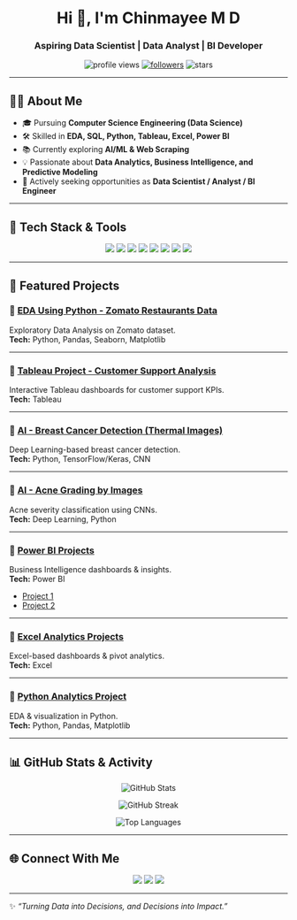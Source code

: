 <h1 align="center">Hi 👋, I'm Chinmayee M D</h1>
<h3 align="center">Aspiring Data Scientist | Data Analyst | BI Developer</h3>

<p align="center">
  <img src="https://komarev.com/ghpvc/?username=ChinmayeeMD&label=Profile%20views&color=0e75b6&style=flat" alt="profile views" />
  <a href="https://github.com/ChinmayeeMD?tab=followers"><img src="https://img.shields.io/github/followers/ChinmayeeMD?label=Followers&style=flat" alt="followers" /></a>
  <img src="https://img.shields.io/github/stars/ChinmayeeMD?affiliations=OWNER%2CCOLLABORATOR&style=flat" alt="stars" />
</p>

---

## 🙋‍♀️ About Me
- 🎓 Pursuing **Computer Science Engineering (Data Science)**  
- 🛠 Skilled in **EDA, SQL, Python, Tableau, Excel, Power BI**  
- 📚 Currently exploring **AI/ML & Web Scraping**  
- 💡 Passionate about **Data Analytics, Business Intelligence, and Predictive Modeling**  
- 💼 Actively seeking opportunities as **Data Scientist / Analyst / BI Engineer**

---

## 🚀 Tech Stack & Tools

<p align="center">
  <img src="https://img.shields.io/badge/Python-3670A0?style=for-the-badge&logo=python&logoColor=ffdd54"/>
  <img src="https://img.shields.io/badge/SQL-025E8C?style=for-the-badge&logo=postgresql&logoColor=white"/>
  <img src="https://img.shields.io/badge/Excel-217346?style=for-the-badge&logo=microsoft-excel&logoColor=white"/>
  <img src="https://img.shields.io/badge/Tableau-E97627?style=for-the-badge&logo=tableau&logoColor=white"/>
  <img src="https://img.shields.io/badge/PowerBI-F2C811?style=for-the-badge&logo=powerbi&logoColor=black"/>
  <img src="https://img.shields.io/badge/EDA-8A2BE2?style=for-the-badge"/>
  <img src="https://img.shields.io/badge/AI%2FML-grey?style=for-the-badge&logo=tensorflow"/>
  <img src="https://img.shields.io/badge/Web%20Scraping-20C997?style=for-the-badge&logo=python&logoColor=white"/>
</p>

---

## 📌 Featured Projects

### 🔹 [EDA Using Python - Zomato Restaurants Data](https://github.com/ChinmayeeMD/EDAUsingPython-Project-on-Zomato-Restaurants-Data)  
Exploratory Data Analysis on Zomato dataset.  
**Tech:** Python, Pandas, Seaborn, Matplotlib  

---

### 🔹 [Tableau Project - Customer Support Analysis](https://github.com/ChinmayeeMD/Tableau-Project-on-Customer-Support-Analysis)  
Interactive Tableau dashboards for customer support KPIs.  
**Tech:** Tableau  

---

### 🔹 [AI - Breast Cancer Detection (Thermal Images)](https://github.com/ChinmayeeMD/AI-Breast-Cancer-Detection-By-Thermal-Images)  
Deep Learning-based breast cancer detection.  
**Tech:** Python, TensorFlow/Keras, CNN  

---

### 🔹 [AI - Acne Grading by Images](https://github.com/ChinmayeeMD/AI-AcneGradingByImages)  
Acne severity classification using CNNs.  
**Tech:** Deep Learning, Python  

---

### 🔹 [Power BI Projects](https://github.com/ChinmayeeMD/DATA-ANALYTICS-PROJECT-USING-01-POWERBI)  
Business Intelligence dashboards & insights.  
**Tech:** Power BI  

- [Project 1](https://github.com/ChinmayeeMD/DATA-ANALYTICS-PROJECT-USING-01-POWERBI)  
- [Project 2](https://github.com/ChinmayeeMD/DATA-ANALYTICS-PROJECT-USING-POWERBI)  

---

### 🔹 [Excel Analytics Projects](https://github.com/ChinmayeeMD/DATA-ANALYTICS-PROJECTS-USING-EXCEL)  
Excel-based dashboards & pivot analytics.  
**Tech:** Excel  

---

### 🔹 [Python Analytics Project](https://github.com/ChinmayeeMD/DATA_ANALYTICS_PROJECT_USING_PYTHON)  
EDA & visualization in Python.  
**Tech:** Python, Pandas, Matplotlib  

---

## 📊 GitHub Stats & Activity

<p align="center">
  <img src="https://github-readme-stats.vercel.app/api?username=ChinmayeeMD&show_icons=true&theme=radical" alt="GitHub Stats" />
</p>
<p align="center">
  <img src="https://github-readme-streak-stats.herokuapp.com/?user=ChinmayeeMD&theme=radical" alt="GitHub Streak" />
</p>
<p align="center">
  <img src="https://github-readme-stats.vercel.app/api/top-langs/?username=ChinmayeeMD&layout=compact&theme=radical" alt="Top Languages" />
</p>

---

## 🌐 Connect With Me

<p align="center">
  <a href="https://http://www.linkedin.com/in/chinmayee-m-d-0b1bb025a/"><img src="https://img.shields.io/badge/LinkedIn-0077B5?style=for-the-badge&logo=linkedin&logoColor=white"/></a>
  <a href="mailto:chinmayeemd68@gmail.com"><img src="https://img.shields.io/badge/Email-D14836?style=for-the-badge&logo=gmail&logoColor=white"/></a>
  <a href="https://github.com/ChinmayeeMD"><img src="https://img.shields.io/badge/GitHub-100000?style=for-the-badge&logo=github&logoColor=white"/></a>
</p>

---

✨ *“Turning Data into Decisions, and Decisions into Impact.”*  
